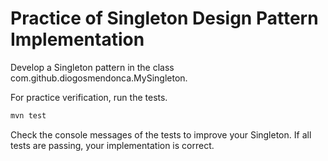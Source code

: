 # Practice of Singleton Design Pattern Implementation

Develop a Singleton pattern in the class com.github.diogosmendonca.MySingleton.

For practice verification, run the tests. 

```bash
mvn test
```

Check the console messages of the tests to improve your Singleton. If all tests are passing, your implementation is correct. 


